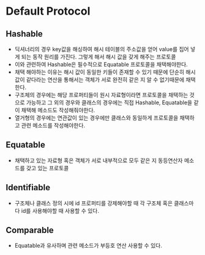 
# Default Protocol

## Hashable
- 딕셔너리의 경우 key값을 해싱하여 해시 테이블의 주소값을 얻어 value를 집어 넣게 되는 동작 원리를 가진다. 그렇게 해서 해시 값을 갖게 해주는 프로토콜
- 이와 관련하여 Hashable은 필수적으로 Equatable 프로토콜을 채택해야한다.
- 채택 해야하는 이유는 해시 값이 동일한 키들이 존재할 수 있기 때문에 단순히 해시 값이 같다라는 연산을 통해서는 객체가 서로 완전히 같은 지 알 수 없기때문에 채택한다.
- 구조체의 경우에는 해당 프로퍼티들이 원시 자료형이라면 프로토콜을 채택하는 것으로 가능하고 그 외의 경우와 클래스의 경우에는 직접 Hashable, Equatable을 같이 채택해 메소드도 작성해줘야한다.
- 열거형의 경우에는 연관값이 있는 경우에만 클래스와 동일하게 프로토콜을 채택하고 관련 메소드를 작성해야한다.

## Equatable
- 채택하고 있는 자료형 혹은 객체가 서로 내부적으로 모두 같은 지 동등연산자 메소드를 갖고 있는 프로토콜

## Identifiable
- 구조체나 클래스 정의 시에 id 프로퍼티를 강제해야할 때 각 구조체 혹은 클래스마다 id를 사용해야할 때 사용할 수 있다.

## Comparable
- Equatable과 유사하며 관련 메소드가 부등호 연산 사용할 수 있다.

